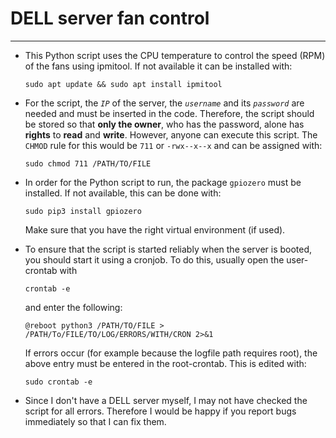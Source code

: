 # DELL server fan control

------

- This Python script uses the CPU temperature to control the speed (RPM) of the fans using ipmitool.
	If not available it can be installed with: 
	
	```shell
	sudo apt update && sudo apt install ipmitool
	```



- For the script, the *`IP`* of the server, the *`username`* and its *`password`* are needed and must be inserted in the code.
  Therefore, the script should be stored so that **only the owner**, who has the password, alone has **rights** to **read** and **write**.
  However, anyone can execute this script.
  The `CHMOD` rule for this would be `711` or `-rwx--x--x` and can be assigned with:
  
  ```shell
  sudo chmod 711 /PATH/TO/FILE
  ```
  
  

- In order for the Python script to run, the package `gpiozero` must be installed. If not available, this can be done with:

  ```shell
  sudo pip3 install gpiozero
  ```

  Make sure that you have the right virtual environment (if used).



- To ensure that the script is started reliably when the server is booted, you should start it using a cronjob.
  To do this, usually open the user-crontab with

  ```shell
  crontab -e
  ```

  and enter the following:

  ```shell
  @reboot python3 /PATH/TO/FILE > /PATH/To/FILE/TO/LOG/ERRORS/WITH/CRON 2>&1
  ```

  If errors occur (for example because the logfile path requires root), the above entry must be entered in the root-crontab. This is edited with:

  ```shell
  sudo crontab -e
  ```
  


- Since I don't have a DELL server myself, I may not have checked the script for all errors.
  Therefore I would be happy if you report bugs immediately so that I can fix them.

